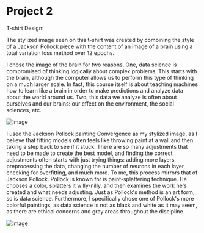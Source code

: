 # Project 2

T-shirt Design:



The stylized image seen on this t-shirt was created by combining the style of a Jackson Pollock piece with the content of an image of a brain using a total variation loss method over 12 epochs. 



I chose the image of the brain for two reasons. One, data science is compromised of thinking logically about complex problems. This starts with the brain, although the computer allows us to perform this type of thinking on a much larger scale. In fact, this course itself is about teaching machines how to learn like a brain in order to make predictions and analyze data about the world around us. Two, this data we analyze is often about ourselves and our brains: our effect on the environment, the social sciences, etc. 

![image](https://user-images.githubusercontent.com/67920492/87852403-b0e7fb00-c8cf-11ea-8445-f86fe2874297.png)

I used the Jackson Pollock painting Convergence as my stylized image, as I believe that fitting models often feels like throwing paint at a wall and then taking a step back to see if it stuck. There are so many adjustments that need to be made to create the best model, and finding the correct adjustments often starts with just trying things: adding more layers, preprocessing the data, changing the number of neurons in each layer, checking for overfitting, and much more. To me, this process mirrors that of Jackson Pollock. Pollock is known for is paint-splattering technique. He chooses a color, splatters it willy-nilly, and then examines the work he's created and what needs adjusting. Just as Pollock's method is an art form, so is data science. Furthermore, I specifically chose one of Pollock's more colorful paintings, as data science is not as black and white as it may seem, as there are ethical concerns and gray areas throughout the discipline.

![image](https://user-images.githubusercontent.com/67920492/87852392-957cf000-c8cf-11ea-81dc-30dc7a54206f.png)
